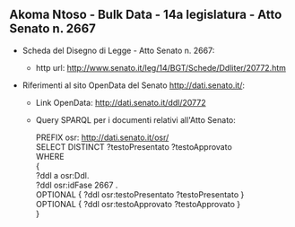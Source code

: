 ## Akoma Ntoso - Bulk Data - 14a legislatura - Atto Senato n. 2667 ##

* Scheda del Disegno di Legge - Atto Senato n. 2667:
	* http url: http://www.senato.it/leg/14/BGT/Schede/Ddliter/20772.htm

* Riferimenti al sito OpenData del Senato http://dati.senato.it/:
	* Link OpenData: http://dati.senato.it/ddl/20772
	* Query SPARQL per i documenti relativi all'Atto Senato:

        PREFIX osr: <http://dati.senato.it/osr/>  
		SELECT DISTINCT ?testoPresentato ?testoApprovato  
		WHERE  
		{  
		    ?ddl a osr:Ddl.  
		    ?ddl osr:idFase 2667 .  
		    OPTIONAL { ?ddl osr:testoPresentato ?testoPresentato }  
		    OPTIONAL { ?ddl osr:testoApprovato ?testoApprovato }  
		}
		